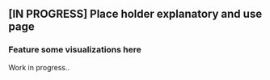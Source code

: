 ## [IN PROGRESS] Place holder explanatory and use page
### Feature some visualizations here

Work in progress..

